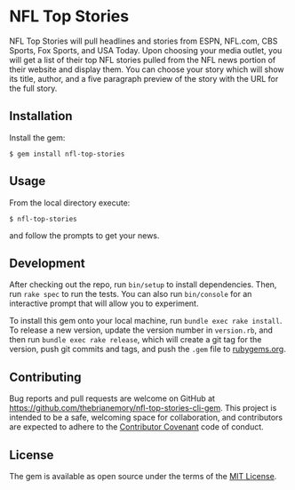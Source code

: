 # NFL Top Stories

NFL Top Stories will pull headlines and stories from ESPN, NFL.com, CBS Sports, Fox Sports, and USA Today. Upon choosing your media outlet, you will get a list of their top NFL stories pulled from the NFL news portion of their website and display them. You can choose your story which will show its title, author, and a five paragraph preview of the story with the URL for the full story.

## Installation

Install the gem:

    $ gem install nfl-top-stories

## Usage

From the local directory execute:

    $ nfl-top-stories

and follow the prompts to get your news.

## Development

After checking out the repo, run `bin/setup` to install dependencies. Then, run `rake spec` to run the tests. You can also run `bin/console` for an interactive prompt that will allow you to experiment.

To install this gem onto your local machine, run `bundle exec rake install`. To release a new version, update the version number in `version.rb`, and then run `bundle exec rake release`, which will create a git tag for the version, push git commits and tags, and push the `.gem` file to [rubygems.org](https://rubygems.org).

## Contributing

Bug reports and pull requests are welcome on GitHub at https://github.com/thebrianemory/nfl-top-stories-cli-gem. This project is intended to be a safe, welcoming space for collaboration, and contributors are expected to adhere to the [Contributor Covenant](http://contributor-covenant.org) code of conduct.


## License

The gem is available as open source under the terms of the [MIT License](http://opensource.org/licenses/MIT).

